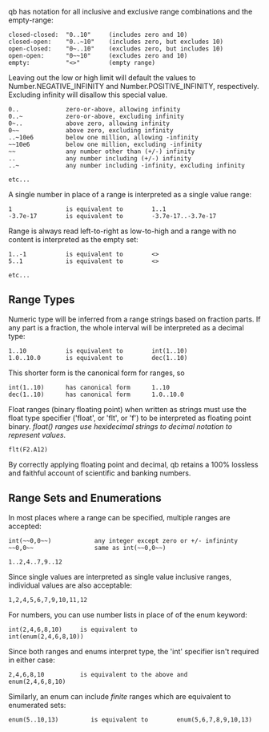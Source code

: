 qb has notation for all inclusive and exclusive range combinations and the empty-range:

    closed-closed:  "0..10"     (includes zero and 10)
    closed-open:    "0..~10"    (includes zero, but excludes 10)
    open-closed:    "0~..10"    (excludes zero, but includes 10)
    open-open:      "0~~10"     (excludes zero and 10)
    empty:          "<>"        (empty range)
    
Leaving out the low or high limit will default the values to 
Number.NEGATIVE_INFINITY and Number.POSITIVE_INFINITY, respectively.  Excluding infinity will disallow 
this special value.

    0..             zero-or-above, allowing infinity
    0..~            zero-or-above, excluding infinity
    0~..            above zero, allowing infinity
    0~~             above zero, excluding infinity
    ..~10e6         below one million, allowing -infinity
    ~~10e6          below one million, excluding -infinity
    ~~              any number other than (+/-) infinity
    ..              any number including (+/-) infinity
    ..~             any number including -infinity, excluding infinity
    
    etc...
   
    
A single number in place of a range is interpreted as a single value range:

    1               is equivalent to        1..1
    -3.7e-17        is equivalent to        -3.7e-17..-3.7e-17
    
Range is always read left-to-right as low-to-high and a range with no content is interpreted as the empty set:

    1..-1           is equivalent to        <>
    5..1            is equivalent to        <>
    
    etc...
    
    

## Range Types

Numeric type will be inferred from a range strings based on fraction parts.  If any part is 
a fraction, the whole interval will be interpreted as a decimal type:

    1..10           is equivalent to        int(1..10)
    1.0..10.0       is equivalent to        dec(1..10)
    
This shorter form is the canonical form for ranges, so 

    int(1..10)      has canonical form      1..10
    dec(1..10)      has canonical form      1.0..10.0
    
Float ranges (binary floating point) when written as strings must use the float type 
specifier ('float', or 'flt', or 'f') to 
be interpreted as floating point binary.  *float() ranges use hexidecimal strings 
to decimal notation to represent values*.

    flt(F2.A12)
    
By correctly applying floating point and decimal, qb retains a 100% lossless and faithful account 
of scientific and banking numbers.


## Range Sets and Enumerations

In most places where a range can be specified, multiple ranges are accepted:

    
    int(~~0,0~~)            any integer except zero or +/- infininty
    ~~0,0~~                 same as int(~~0,0~~)
    
    1..2,4..7,9..12

Since single values are interpreted as single value inclusive ranges, individual values are also acceptable:

    1,2,4,5,6,7,9,10,11,12
    
For numbers, you can use number lists in place of of the enum keyword:

    int(2,4,6,8,10)     is equivalent to                    int(enum(2,4,6,8,10))
    
Since both ranges and enums interpret type, the 'int' specifier isn't required in either case:

    2,4,6,8,10          is equivalent to the above and      enum(2,4,6,8,10)
    
Similarly, an enum can include *finite* ranges which are equivalent to enumerated sets:

    enum(5..10,13)         is equivalent to        enum(5,6,7,8,9,10,13)   
            
